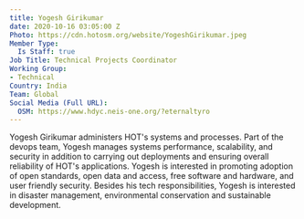 ```yaml
---
title: Yogesh Girikumar
date: 2020-10-16 03:05:00 Z
Photo: https://cdn.hotosm.org/website/YogeshGirikumar.jpeg
Member Type:
  Is Staff: true
Job Title: Technical Projects Coordinator
Working Group:
- Technical
Country: India
Team: Global
Social Media (Full URL):
  OSM: https://www.hdyc.neis-one.org/?eternaltyro
---
```


Yogesh Girikumar administers HOT's systems and processes. Part of the devops team, Yogesh manages systems performance, scalability, and security in addition to carrying out deployments and ensuring overall reliability of HOT's applications. Yogesh is interested in promoting adoption of open standards, open data and access, free software and hardware, and user friendly security. Besides his tech responsibilities, Yogesh is interested in disaster management, environmental conservation and sustainable development.

